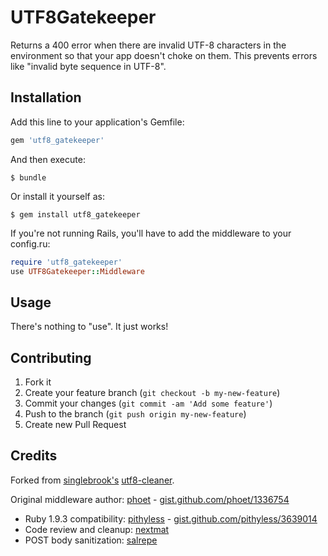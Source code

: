 # UTF8Gatekeeper

Returns a 400 error when there are invalid UTF-8 characters in the environment so that your app doesn't choke
on them. This prevents errors like "invalid byte sequence in UTF-8".

## Installation

Add this line to your application's Gemfile:

```ruby
gem 'utf8_gatekeeper'
```

And then execute:

```
$ bundle
```

Or install it yourself as:

```
$ gem install utf8_gatekeeper
```

If you're not running Rails, you'll have to add the middleware to your config.ru:

```ruby
require 'utf8_gatekeeper'
use UTF8Gatekeeper::Middleware
```

## Usage

There's nothing to "use". It just works!

## Contributing

1. Fork it
2. Create your feature branch (`git checkout -b my-new-feature`)
3. Commit your changes (`git commit -am 'Add some feature'`)
4. Push to the branch (`git push origin my-new-feature`)
5. Create new Pull Request

## Credits

Forked from [singlebrook's](https://github.com/singlebrook)
[utf8-cleaner](https://github.com/singlebrook/utf8-cleaner).

Original middleware author: [phoet](https://github.com/phoet) -
[gist.github.com/phoet/1336754](https://gist.github.com/phoet/1336754)

* Ruby 1.9.3 compatibility: [pithyless](https://github.com/pithyless) -
  [gist.github.com/pithyless/3639014](https://gist.github.com/pithyless/3639014)
* Code review and cleanup: [nextmat](https://github.com/nextmat)
* POST body sanitization: [salrepe](https://github.com/salrepe)
